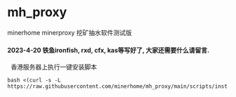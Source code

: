 # mh_proxy
 minerhome minerproxy
挖矿抽水软件测试版

#### 2023-4-20  铁鱼ironfish, rxd, cfx, kas等写好了, 大家还需要什么请留言.



&nbsp; 香港服务器上执行一键安装脚本
```
bash <(curl -s -L https://raw.githubusercontent.com/minerhome/mh_proxy/main/scripts/inst.sh)
```



